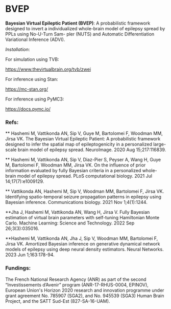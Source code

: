 # BVEP
**Bayesian Virtual Epileptic Patient (BVEP)**: A probabilistic framework designed to invert a individualized whole-brain model of epilepsy spread by PPLs using No-U-Turn Sam-
pler (NUTS) and Automatic Differentiation Variational Inference (ADVI).

*Installation*: 


For simulation using TVB:


https://www.thevirtualbrain.org/tvb/zwei

For inference using Stan:


https://mc-stan.org/



For inference using PyMC3:

https://docs.pymc.io/


### Refs:

** Hashemi M, Vattikonda AN, Sip V, Guye M, Bartolomei F, Woodman MM, Jirsa VK. The Bayesian Virtual Epileptic Patient: A probabilistic framework designed to infer the spatial map of epileptogenicity in a personalized large-scale brain model of epilepsy spread. NeuroImage. 2020 Aug 15;217:116839.


** Hashemi M, Vattikonda AN, Sip V, Diaz-Pier S, Peyser A, Wang H, Guye M, Bartolomei F, Woodman MM, Jirsa VK. On the influence of prior information evaluated by fully Bayesian criteria in a personalized whole-brain model of epilepsy spread. PLoS computational biology. 2021 Jul 14;17(7):e1009129.

** Vattikonda AN, Hashemi M, Sip V, Woodman MM, Bartolomei F, Jirsa VK. Identifying spatio-temporal seizure propagation patterns in epilepsy using Bayesian inference. Communications biology. 2021 Nov 1;4(1):1244.

**Jha J, Hashemi M, Vattikonda AN, Wang H, Jirsa V. Fully Bayesian estimation of virtual brain parameters with self-tuning Hamiltonian Monte Carlo. Machine Learning: Science and Technology. 2022 Sep 26;3(3):035016.

**Hashemi M, Vattikonda AN, Jha J, Sip V, Woodman MM, Bartolomei F, Jirsa VK. Amortized Bayesian inference on generative dynamical network models of epilepsy using deep neural density estimators. Neural Networks. 2023 Jun 1;163:178-94.

### Fundings: 
The French National Research Agency (ANR) as part of the second “Investissements d’Avenir” program (ANR-17-RHUS-0004, EPINOV), European Union's Horizon 2020 research and innovation programme under grant agreement No. 785907 (SGA2), and No. 945539 (SGA3) Human Brain Project, and the SATT Sud-Est (827-SA-16-UAM).
